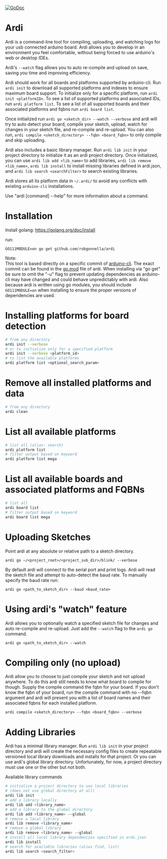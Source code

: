 [![GoDoc](https://godoc.org/github.com/robgonnella/ardi?status.svg)](https://godoc.org/github.com/robgonnella/ardi)

# Ardi

Ardi is a command-line tool for compiling, uploading, and watching logs for
your usb connected arduino board. Ardi allows you to develop in an environment
you feel comfortable, without being forced to use arduino's web or desktop IDEs.

Ardi's `--watch` flag allows you to auto re-compile and upload on save, saving
you time and improving efficiency.

Ardi should work for all boards and platforms supported by arduino-cli.
Run `ardi init` to download all supported platforms and indexes to ensure
maximum board support. To initialize only for a specific platform, run
`ardi init <platformID>`. To see a list of supported platforms and associated
IDs, run `ardi platform list`. To see a list of all supported boards and their
associated platforms and fqbns run `ardi board list`.

Once initialized run `ardi go <sketch_dir> --watch --verbose` and ardi will try
to auto detect your board, compile your sketch, upload, watch for changes in
your sketch file, and re-compile and re-upload. You can also run,
`ardi compile <sketch_directory> --fqbn <board_fqbn>` to only compile and
skip uploading.

Ardi also includes a basic library manager. Run `ardi lib init` in your project
directory to initialize it as an ardi project directory. Once initialized,
you can use `ardi lib add <lib_name>` to add libraries,
`ardi lib remove <lib_name>`, `ardi lib install` to install missing libraries
defined in ardi.json, and `ardi lib search <searchFilter>` to search existing
libraries.

Ardi stores all its platform data in `~/.ardi/` to avoid any conflicts with
existing `arduino-cli` installations.

Use "ardi [command] --help" for more information about a command.

# Installation

  Install golang: https://golang.org/doc/install

  run:

    GO111MODULE=on go get github.com/robgonnella/ardi

  Note:<br/>
  This tool is based directly on a specific commit of [arduino-cli]. The exact
  commit can be found in the [go.mod](./go.mod) file of ardi. When installing
  via "go get" be sure to omit the "-u" flag to prevent updating dependencies
  as arduino-cli may have changed and could behave unpredictably with ardi.
  Also because ardi is written using go modules, you should include
  `GO111MODULE=on` when installing to ensure the proper versions of dependencies
  are used.

# Installing platforms for board detection

```bash
# from any directory
ardi init --verbose
# or to initialize only for a specified platform
ardi init --verbose <platform_id>
# to list the available platforms
ardi platform list <optional_search_param>
```

# Remove all installed platforms and data

```bash
# from any directory
ardi clean
```

# List all available platforms

```bash
# list all (alias: search)
ardi platform list
# filter output based on keyword
ardi platform list mega
```

# List all available boards and associated platforms and FQBNs

```bash
# list all
ardi board list
# filter output based on keyword
ardi board list mega
```

# Uploading Sketches

Point ardi at any absolute or relative path to a sketch directory.

    ardi go ~/<project_root>/<project_sub_dir>/blink/ --verbose

By default ardi will connect to the serial port and print logs. Ardi will read
the sketch file and attempt to auto-detect the baud rate. To manually specify
the baud rate run:

    ardi go <path_to_sketch_dir> --baud <baud_rate>

# Using ardi's "watch" feature

Ardi allows you to optionally watch a specified sketch file for changes and
auto re-compile and re-upload. Just add the `--watch` flag to the `ardi go`
command.

    ardi go <path_to_sketch_dir> --watch

# Compiling only (no upload)

Ardi allow you to choose to just compile your sketch and not upload anywhere.
To do this ardi still needs to know what board to compile for though. Supply
the compile command the fqbn for your board. If you don't know the fqbn of your
board, run the compile command with no --fqbn argument and ardi will present
you with a list of board names and their associated fqbns for each installed
platform.

    ardi compile <sketch_directory> --fqbn <board_fqbn> --verbose

# Adding Libraries

Ardi has a minimal library manager. Run `ardi lib init` in your project
directory and ardi will create the necessary config files to create repeatable
versioned local library downloads and installs for that project. Or you can use
ardi's global library directory. Unfortunately, for now, a project directory
must use one or the other but not both.

Available library commands

```bash
# initialize a project directory to use local libraries
# (does not use global directory at all)
ardi lib init
# add a library locally
ardi lib add <library_name>
# add a library to the global directory
ardi lib add <library_name> --global
# remove a local library
ardi lib remove <library_name>
# remove a global library
ardi lib remove <library_name> --global
# install all local library dependencies specified in ardi.json
ardi lib install
# search for available libraries (alias find, list)
ardi lib search <search_filter>
```

[arduino-cli]: https://github.com/arduino/arduino-cli
